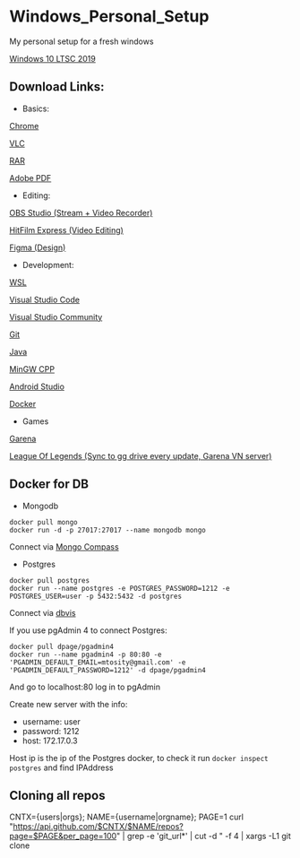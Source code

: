 # Windows_Personal_Setup

My personal setup for a fresh windows

[Windows 10 LTSC 2019](https://drive.google.com/file/d/11-Uz-W0g0aL_4v5Rv6MuR6ykvaDH3COr/view?usp=sharing)

## Download Links:

* Basics:

[Chrome](https://www.google.com/chrome/)

[VLC](https://get.videolan.org/)

[RAR](https://www.rarlab.com/download.htm)

[Adobe PDF](https://get.adobe.com/reader/)


* Editing:

[OBS Studio (Stream + Video Recorder)](https://obsproject.com/)

[HitFilm Express (Video Editing)](https://fxhome.com/hitfilm-express)

[Figma (Design)](https://www.figma.com/)


* Development:

[WSL](https://docs.microsoft.com/en-us/windows/wsl/install-win10)

[Visual Studio Code](https://code.visualstudio.com/)

[Visual Studio Community](https://visualstudio.microsoft.com/downloads/)

[Git](https://git-scm.com/downloads)

[Java](https://www.java.com/en/)

[MinGW CPP](https://osdn.net/projects/mingw/releases/)

[Android Studio](https://developer.android.com/studio)

[Docker](https://www.docker.com/get-started)

* Games

[Garena](https://www.garena.vn/gpc)

[League Of Legends (Sync to gg drive every update, Garena VN server)](https://drive.google.com/drive/folders/1ePfpqvSlo3wHA-dQFbCgGX7aroM3yLme?usp=sharing)

## Docker for DB

* Mongodb

```
docker pull mongo
docker run -d -p 27017:27017 --name mongodb mongo
```

Connect via [Mongo Compass](https://www.mongodb.com/try/download/tools)

* Postgres

```
docker pull postgres
docker run --name postgres -e POSTGRES_PASSWORD=1212 -e POSTGRES_USER=user -p 5432:5432 -d postgres
```

Connect via [dbvis](https://www.dbvis.com/download/11.0)

If you use pgAdmin 4 to connect Postgres:

```
docker pull dpage/pgadmin4
docker run --name pgadmin4 -p 80:80 -e 'PGADMIN_DEFAULT_EMAIL=mtosity@gmail.com' -e 'PGADMIN_DEFAULT_PASSWORD=1212' -d dpage/pgadmin4
```

And go to localhost:80 log in to pgAdmin

Create new server with the info:

- username: user
- password: 1212
- host: 172.17.0.3

Host ip is the ip of the Postgres docker, to check it run `docker inspect postgres` and find IPAddress

## Cloning all repos 

CNTX={users|orgs}; NAME={username|orgname}; PAGE=1
curl "https://api.github.com/$CNTX/$NAME/repos?page=$PAGE&per_page=100" |
  grep -e 'git_url*' |
  cut -d \" -f 4 |
  xargs -L1 git clone

